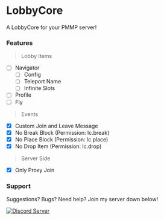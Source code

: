 # LobbyCore
A LobbyCore for your PMMP server!

### Features

> Lobby Items
- [ ] Navigator
    - [ ] Config
    - [ ] Teleport Name
    - [ ] Infinite Slots
- [ ] Profile
- [ ] Fly

> Events
- [X] Custom Join and Leave Message
- [X] No Break Block (Permission: lc.break)
- [X] No Place Block (Permission: lc.place)
- [X] No Drop Item (Permission: lc.drop)

> Server Side
- [X] Only Proxy Join

### Support

Suggestions? Bugs? Need help? Join my server down below!

<a href="https://discord.gg/hWt3XxF"><img src="https://discordapp.com/api/guilds/638310885118574602/embed.png" alt="Discord Server"/></a>